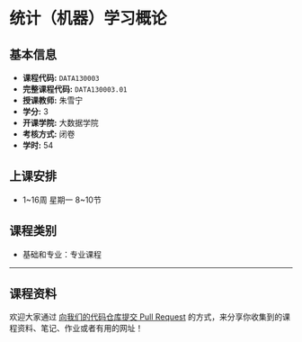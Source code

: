 # 统计（机器）学习概论

## 基本信息

- **课程代码:** `DATA130003`
- **完整课程代码:** `DATA130003.01`
- **授课教师:** 朱雪宁
- **学分:** 3
- **开课学院:** 大数据学院
- **考核方式:** 闭卷
- **学时:** 54

## 上课安排

- 1~16周 星期一 8~10节

## 课程类别

- 基础和专业：专业课程

---

## 课程资料

欢迎大家通过 [向我们的代码仓库提交 Pull Request](https://github.com/cedric1902666/fudan-ds-info/pulls) 的方式，来分享你收集到的课程资料、笔记、作业或者有用的网址！